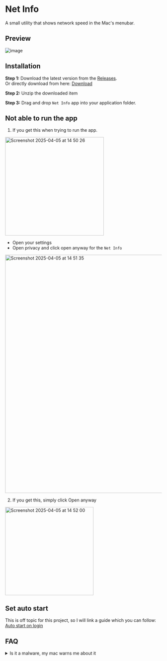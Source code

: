 # Net Info
A small utility that shows network speed in the Mac's menubar.

## Preview
![image](https://github.com/user-attachments/assets/2ed40850-fd5e-4429-9169-e64dfeb4ffa1)


## Installation
**Step 1:**
Download the latest version from the [Releases](https://github.com/Alaz-Oz/Net-Info/releases).<br>
Or directly download from here: [Download](https://github.com/Alaz-Oz/Net-Info/releases/download/v1.2/net_info.zip)

**Step 2:**
Unzip the downloaded item

**Step 3:**
Drag and drop `Net Info` app into your application folder.

## Not able to run the app
1. If you get this when trying to run the app.

<img width="317" alt="Screenshot 2025-04-05 at 14 50 26" src="https://github.com/user-attachments/assets/9b75df96-9af4-4cc9-acc9-d11577b6eacf" />

- Open your settings
- Open privacy and click open anyway for the `Net Info`
<img width="767" alt="Screenshot 2025-04-05 at 14 51 35" src="https://github.com/user-attachments/assets/9cdc6c21-175d-4672-9d5f-3baeec1dae53" />


2. If you get this, simply click Open anyway
<img width="284" alt="Screenshot 2025-04-05 at 14 52 00" src="https://github.com/user-attachments/assets/9ce9b9da-2cca-4070-8db2-1e982416e447" />


## Set auto start
This is off topic for this project, so I will link a guide which you can follow:
[Auto start on login](https://support.apple.com/en-in/guide/mac-help/mh15189/mac)

## FAQ
<details><summary>Is it a malware, my mac warns me about it</summary>
  No! it is not. Apple is just strict about installing apps from other places other than App Store, and since I don't have money to publish this app on Appstore, so you'll have to deal with it, or else you could show some support by donating, in which you will not be interested in... So, we'll leave it to that.</details>


